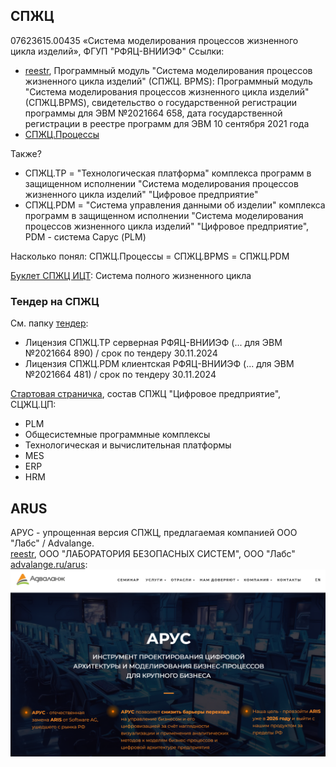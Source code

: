 ## СПЖЦ
07623615.00435 «Система моделирования процессов жизненного цикла изделий», ФГУП "РФЯЦ-ВНИИЭФ" 
Ссылки:  
- [reestr](https://reestr.digital.gov.ru/reestr/718321/?sphrase_id=5710934), Программный модуль "Система моделирования процессов жизненного цикла изделий" (СПЖЦ. BPMS): Программный модуль "Система моделирования процессов жизненного цикла изделий" (СПЖЦ.BPMS), свидетельство о государственной регистрации программы для ЭВМ №2021664 658, дата государственной регистрации в реестре программ для ЭВМ 10 сентября 2021 года  
- [СПЖЦ.Процессы](https://xn--b1aecabnea2cbmcffd7av8a5o.xn--p1ai/bpms/)

Также?  
- СПЖЦ.ТР = "Технологическая платформа" комплекса программ в защищенном исполнении "Система моделирования процессов жизненного цикла изделий" "Цифровое предприятие"
- СПЖЦ.PDM = "Система управления данными об изделии" комплекса программ в защищенном исполнении "Система моделирования процессов жизненного цикла изделий" "Цифровое предприятие", PDM - система Сарус (PLM)

Насколько понял: СПЖЦ.Процессы =  СПЖЦ.BPMS =  СПЖЦ.PDM

[Буклет СПЖЦ ИЦТ](https://xn--b1aecabnea2cbmcffd7av8a5o.xn--p1ai/files/ict-booklet.pdf): Система полного жизненного цикла 
### Тендер на СПЖЦ 
См. папку [тендер](tender):
- Лицензия СПЖЦ.ТР серверная РФЯЦ-ВНИИЭФ (... для ЭВМ №2021664 890) / срок по тендеру 30.11.2024
- Лицензия СПЖЦ.PDM клиентская РФЯЦ-ВНИИЭФ (... для ЭВМ №2021664 481) / срок по тендеру 30.11.2024 

[Стартовая страничка](https://xn--b1aecabnea2cbmcffd7av8a5o.xn--p1ai/), состав СПЖЦ "Цифровое предприятие", СЦЖЦ.ЦП:
- PLM
- Общесистемные программные комплексы
- Технологическая и вычислительная платформы
- MES
- ERP
- HRM

## ARUS 
АРУС - упрощенная версия СПЖЦ, предлагаемая компанией ООО "Лабс" / Advalange.  
[reestr](https://reestr.digital.gov.ru/reestr/2993098/?sphrase_id=5710114), ООО "ЛАБОРАТОРИЯ БЕЗОПАСНЫХ СИСТЕМ", ООО "Лабс"  
[advalange.ru/arus](https://advalange.ru/arus):  
![ARuS vs ARiS](arus.png)  
